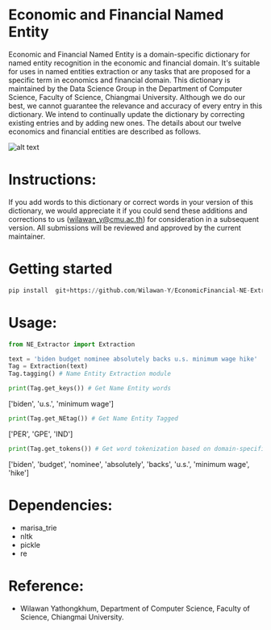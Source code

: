 # Economic and Financial Named Entity
Economic and Financial Named Entity is a domain-specific dictionary for named entity recognition in the economic and financial domain. It's suitable for uses in named entities extraction or any tasks that are proposed for a specific term in economics and financial domain. This dictionary is maintained by the Data Science Group in the Department of Computer Science, Faculty of Science, Chiangmai University. Although we do our best, we cannot guarantee the relevance and accuracy of every entry in this dictionary. We intend to continually update the dictionary by correcting existing entries and by adding new ones. The details about our twelve economics and financial entities are described as follows. <br/>

![alt text](https://github.com/Wilawan-Y/EconomicFinancial-NE-Extractor/blob/main/entity.jpg?raw=true)

# Instructions:
If you add words to this dictionary or correct words in your version of this dictionary, we would appreciate it if you could send these additions and corrections to us (wilawan_y@cmu.ac.th) for consideration in a subsequent version. All submissions will be reviewed and approved by the current maintainer.

# Getting started
```python
pip install  git+https://github.com/Wilawan-Y/EconomicFinancial-NE-Extractor.git
```

# Usage:
```python
from NE_Extractor import Extraction

text = 'biden budget nominee absolutely backs u.s. minimum wage hike'
Tag = Extraction(text)
Tag.tagging() # Name Entity Extraction module
```
```python
print(Tag.get_keys()) # Get Name Entity words
```
['biden', 'u.s.', 'minimum wage']<br/>
```python
print(Tag.get_NEtag()) # Get Name Entity Tagged
```
['PER', 'GPE', 'IND'] <br/>

```python
print(Tag.get_tokens()) # Get word tokenization based on domain-specific dictionary
```
['biden', 'budget', 'nominee', 'absolutely', 'backs', 'u.s.', 'minimum wage', 'hike'] <br/>

# Dependencies:
- marisa_trie <br/>
- nltk <br/>
- pickle <br/>
- re
# Reference:
- Wilawan Yathongkhum, Department of Computer Science, Faculty of Science, Chiangmai University.
